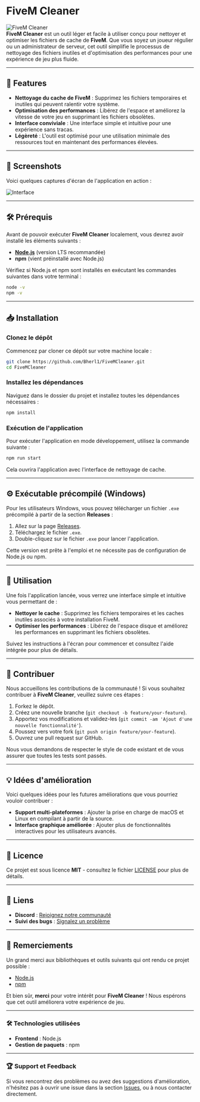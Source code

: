 # FiveM Cleaner

![FiveM Cleaner](https://img.shields.io/badge/Project%20Status-Active-brightgreen)  
**FiveM Cleaner** est un outil léger et facile à utiliser conçu pour nettoyer et optimiser les fichiers de cache de **FiveM**. Que vous soyez un joueur régulier ou un administrateur de serveur, cet outil simplifie le processus de nettoyage des fichiers inutiles et d'optimisation des performances pour une expérience de jeu plus fluide.

---

## 🚀 **Features**

- **Nettoyage du cache de FiveM** : Supprimez les fichiers temporaires et inutiles qui peuvent ralentir votre système.
- **Optimisation des performances** : Libérez de l'espace et améliorez la vitesse de votre jeu en supprimant les fichiers obsolètes.
- **Interface conviviale** : Une interface simple et intuitive pour une expérience sans tracas.
- **Légèreté** : L'outil est optimisé pour une utilisation minimale des ressources tout en maintenant des performances élevées.

---

## 📸 **Screenshots**

Voici quelques captures d'écran de l'application en action :

![Interface](./images/1.png)

---

## 🛠️ **Prérequis**

Avant de pouvoir exécuter **FiveM Cleaner** localement, vous devrez avoir installé les éléments suivants :

- **[Node.js](https://nodejs.org/)** (version LTS recommandée)
- **npm** (vient préinstallé avec Node.js)

Vérifiez si Node.js et npm sont installés en exécutant les commandes suivantes dans votre terminal :

```bash
node -v
npm -v
```

---

## 📥 **Installation**

### Clonez le dépôt

Commencez par cloner ce dépôt sur votre machine locale :

```bash
git clone https://github.com/Bherl1/FiveMCleaner.git
cd FiveMCleaner
```

### Installez les dépendances

Naviguez dans le dossier du projet et installez toutes les dépendances nécessaires :

```bash
npm install
```

### Exécution de l'application

Pour exécuter l'application en mode développement, utilisez la commande suivante :

```bash
npm run start
```

Cela ouvrira l'application avec l'interface de nettoyage de cache.

---

## ⚙️ **Exécutable précompilé (Windows)**

Pour les utilisateurs Windows, vous pouvez télécharger un fichier `.exe` précompilé à partir de la section **Releases** :

1. Allez sur la page [Releases](https://github.com/Bherl1/FiveMCleaner/releases).
2. Téléchargez le fichier `.exe`.
3. Double-cliquez sur le fichier `.exe` pour lancer l'application.

Cette version est prête à l'emploi et ne nécessite pas de configuration de Node.js ou npm.

---

## 📝 **Utilisation**

Une fois l'application lancée, vous verrez une interface simple et intuitive vous permettant de :

- **Nettoyer le cache** : Supprimez les fichiers temporaires et les caches inutiles associés à votre installation FiveM.
- **Optimiser les performances** : Libérez de l'espace disque et améliorez les performances en supprimant les fichiers obsolètes.

Suivez les instructions à l'écran pour commencer et consultez l'aide intégrée pour plus de détails.

---

## 🤝 **Contribuer**

Nous accueillons les contributions de la communauté ! Si vous souhaitez contribuer à **FiveM Cleaner**, veuillez suivre ces étapes :

1. Forkez le dépôt.
2. Créez une nouvelle branche (`git checkout -b feature/your-feature`).
3. Apportez vos modifications et validez-les (`git commit -am 'Ajout d'une nouvelle fonctionnalité'`).
4. Poussez vers votre fork (`git push origin feature/your-feature`).
5. Ouvrez une pull request sur GitHub.

Nous vous demandons de respecter le style de code existant et de vous assurer que toutes les tests sont passés.

---

## 💡 **Idées d'amélioration**

Voici quelques idées pour les futures améliorations que vous pourriez vouloir contribuer :

- **Support multi-plateformes** : Ajouter la prise en charge de macOS et Linux en compilant à partir de la source.
- **Interface graphique améliorée** : Ajouter plus de fonctionnalités interactives pour les utilisateurs avancés.

---

## 📄 **Licence**

Ce projet est sous licence **MIT** - consultez le fichier [LICENSE](https://github.com/Bherl1/FiveMCleaner/blob/main/LICENSE) pour plus de détails.

---

## 🔗 **Liens**

- **Discord** : [Rejoignez notre communauté](https://discord.gg/7wVU2jnjey)
- **Suivi des bugs** : [Signalez un problème](https://github.com/Bherl1/FiveMCleaner/issues)

---

## 🙏 **Remerciements**

Un grand merci aux bibliothèques et outils suivants qui ont rendu ce projet possible :

- [Node.js](https://nodejs.org/)
- [npm](https://npmjs.com/)

Et bien sûr, **merci** pour votre intérêt pour **FiveM Cleaner** ! Nous espérons que cet outil améliorera votre expérience de jeu.

---

### 🛠️ **Technologies utilisées**

- **Frontend** : Node.js
- **Gestion de paquets** : npm

---

### 🏆 **Support et Feedback**

Si vous rencontrez des problèmes ou avez des suggestions d'amélioration, n'hésitez pas à ouvrir une issue dans la section [Issues](https://github.com/Bherl1/FiveMCleaner/issues), ou à nous contacter directement.
